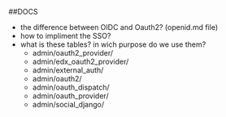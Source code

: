 ##DOCS

- the difference between OIDC and Oauth2? (openid.md file)
- how to impliment the SSO?
- what is these tables? in wich purpose do we use them?
  * admin/oauth2_provider/
  * admin/edx_oauth2_provider/
  * admin/external_auth/
  * admin/oauth2/
  * admin/oauth_dispatch/
  * admin/oauth_provider/
  * admin/social_django/